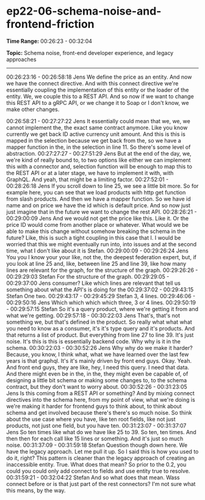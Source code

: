 # ep22-06-schema-noise-and-frontend-friction

**Time Range:** 00:26:23 - 00:32:04

**Topic:** Schema noise, front-end developer experience, and legacy approaches

---

00:26:23:16 - 00:26:58:18
Jens
We define the price as an entity. And now we have the connect directive. And with this connect
directive we're essentially coupling the implementation of this entity or the loader of the entity.
We, we couple this to a REST API. And so now if we want to change this REST API to a gRPC
API, or we change it to Soap or I don't know, we make other changes.

00:26:58:21 - 00:27:27:22
Jens
It essentially could mean that we, we, we cannot implement the, the exact same contract
anymore. Like you know currently we get back ID active currency unit amount. And this is this is
mapped in the selection because we get back from the, so we have a mapper function in the, in
the selection in line 11. So there's some level of abstraction.
00:27:27:27 - 00:27:51:29
Jens
But at the end of the day, we, we're kind of really bound to, to two options like either we can
implement this with a connector and, selection function will be enough to map this to the REST
API or at a later stage, we have to implement it with, with GraphQL. And yeah, that might be a
limiting factor.
00:27:52:01 - 00:28:26:18
Jens
If you scroll down to line 25, we see a little bit more. So for example here, you can see that we
load products with http get function from slash products. And then we have a mapper function.
So we have id name and on price we have the id which is default price. And so now just just
imagine that in the future we want to change the rest API.
00:28:26:21 - 00:29:00:09
Jens
And we would not get the price like this. Like it. Or the price ID would come from another place
or whatever. What would we be able to make this change without somehow breaking the
schema in the future? Like, this is such a tight coupling in this case that I. I would be worried
that this we might eventually run into, into issues and at the second time, what I don't like about
it is Stefan.
00:29:00:09 - 00:29:26:24
Jens
You you I know your your like, not the, the deepest federation expert, but, if you look at line 25
and, like, between line 25 and line 39, like how many lines are relevant for the graph, for the
structure of the graph.
00:29:26:26 - 00:29:29:03
Stefan
For the structure of the graph.
00:29:29:05 - 00:29:37:00
Jens
consumer?
Like which lines are relevant that tell us something about what the API's is doing for the
00:29:37:02 - 00:29:43:15
Stefan
One two.
00:29:43:17 - 00:29:45:29
Stefan
3, 4 lines.
00:29:46:06 - 00:29:50:16
Jens
Which which which which three, 3 or 4 lines.
00:29:50:19 - 00:29:57:15
Stefan
So it's a query product, where we're getting it from and what we're getting.
00:29:57:18 - 00:30:22:03
Jens
That's, that's not something we, but that's defined in the product. So really what what what you
need to know as a consumer, it's it's type query and it's products. And that returns a list of
product. But everything from line 27 to line 39. It's just noise. It's this is this is essentially
backend code. Why why is it in the schema.
00:30:22:03 - 00:30:52:26
Jens
Why why do we make it harder? Because, you know, I think what, what we have learned over
the last few years is that graphql. It's it's mainly driven by front end guys. Okay. Yeah. And front
end guys, they are like, hey, I need this query. I need that data. And there might even be in the,
in the, they might even be capable of, of designing a little bit schema or making some changes
to, to the schema contract, but they don't want to worry about.
00:30:52:26 - 00:31:23:05
Jens
Is this coming from a REST API or something? And by mixing connect directives into the
schema here, from my point of view, what we're doing is we're making it harder for frontend
guys to think about, to think about schema and get involved because there's there's so much
noise. So think about the use case where you have, like ten root fields, like not just products,
not just one field, but you have ten.
00:31:23:07 - 00:31:37:07
Jens
So ten times like what do we have like 25 to 39. So ten, ten times. And then then for each call
like 15 lines or something. And it's just so much noise.
00:31:37:09 - 00:31:59:18
Stefan
Question though down here. We have the legacy approach. Let me pull it up. So I said this is
how you used to do it, right? This pattern is cleaner than the legacy approach of creating an
inaccessible entity. True. What does that mean? So prior to the 0.2, you could you could only
add connect to fields and use entity true to resolve.
00:31:59:21 - 00:32:04:22
Stefan
And so what does that mean. Wass connect before or is that just part of the rest connectors?
I'm not sure what this means, by the way.